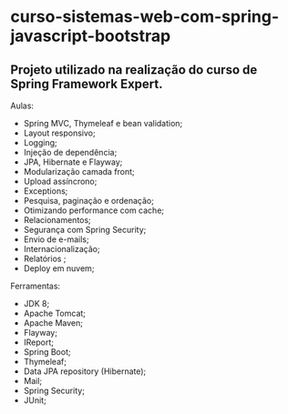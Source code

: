 # curso-sistemas-web-com-spring-javascript-bootstrap

## Projeto utilizado na realização do curso de Spring Framework Expert.

Aulas:
* Spring MVC, Thymeleaf e bean validation;
* Layout responsivo;
* Logging;
* Injeção de dependência;
* JPA, Hibernate e Flayway;
* Modularização camada front;
* Upload assíncrono;
* Exceptions;
* Pesquisa, paginação e ordenação;
* Otimizando performance com cache;
* Relacionamentos;
* Segurança com Spring Security;
* Envio de e-mails;
* Internacionalização;
* Relatórios ;
* Deploy em nuvem;

Ferramentas:
* JDK 8;
* Apache Tomcat;
* Apache Maven;
* Flayway;
* IReport;
* Spring Boot;
* Thymeleaf;
* Data JPA repository (Hibernate);
* Mail;
* Spring Security;
* JUnit;
